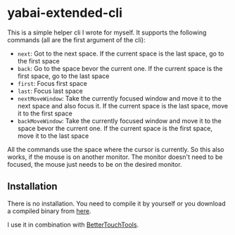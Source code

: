 # yabai-extended-cli

This is a simple helper cli I wrote for myself. It supports the following commands (all are the first argument of the cli):

- `next`: Got to the next space. If the current space is the last space, go to the first space
- `back`: Go to the space bevor the current one. If the current space is the first space, go to the last space
- `first`: Focus first space
- `last`: Focus last space
- `nextMoveWindow`: Take the currently focused window and move it to the next space and also focus it. If the current space is the last space, move it to the first space
- `backMoveWindow`: Take the currently focused window and move it to the space bevor the current one. If the current space is the first space, move it to the last space

All the commands use the space where the cursor is currently. So this also works, if the mouse is on another monitor. The monitor doesn't need to be focused, the mouse just needs to be on the desired monitor.

## Installation

There is no installation. You need to compile it by yourself or you download a compiled binary from [here](https://github.com/TheNoim/MacOS/blob/master/YabiExtendedCli).

I use it in combination with [BetterTouchTools](https://folivora.ai/). 
